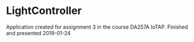 # LightController
Application created for assignment 3 in the course DA257A IoTAP.
Finished and presented 2019-01-24
